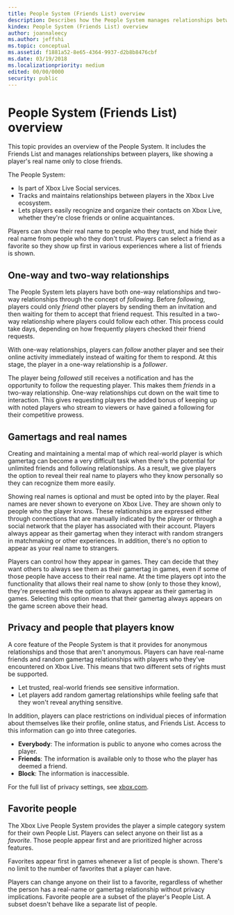 ```yaml
---
title: People System (Friends List) overview
description: Describes how the People System manages relationships between players, like showing a player's real name only to close friends.
kindex: People System (Friends List) overview
author: joannaleecy
ms.author: jeffshi
ms.topic: conceptual
ms.assetid: f1881a52-8e65-4364-9937-d2b8b8476cbf
ms.date: 03/19/2018
ms.localizationpriority: medium
edited: 00/00/0000
security: public
---
```


# People System (Friends List) overview

This topic provides an overview of the People System. It includes the Friends List and manages relationships between players, like showing a player's real name only to close friends.

The People System:

- Is part of Xbox Live Social services.
- Tracks and maintains relationships between players in the Xbox Live ecosystem.
- Lets players easily recognize and organize their contacts on Xbox Live, whether they're close friends or online acquaintances.

Players can show their real name to people who they trust, and hide their real name from people who they don't trust.
Players can select a friend as a favorite so they show up first in various experiences where a list of friends is shown.

## One-way and two-way relationships

The People System lets players have both one-way relationships and two-way relationships through the concept of *following*.
Before *following*, players could only *friend* other players by sending them an invitation and then waiting for them to accept that friend request. This resulted in a two-way relationship where players could follow each other.
This process could take days, depending on how frequently players checked their friend requests.

With one-way relationships, players can *follow* another player and see their online activity immediately instead of waiting for them to respond.
At this stage, the player in a one-way relationship is a *follower*.

The player being *followed* still receives a notification and has the opportunity to follow the requesting player. This makes them *friends* in a two-way relationship.
One-way relationships cut down on the wait time to interaction. This gives requesting players the added bonus of keeping up with noted players who stream to viewers or have gained a following for their competitive prowess.

## Gamertags and real names

Creating and maintaining a mental map of which real-world player is which gamertag can become a very difficult task when there's the potential for unlimited friends and following relationships.
As a result, we give players the option to reveal their real name to players who they know personally so they can recognize them more easily.

Showing real names is optional and must be opted into by the player.
Real names are never shown to everyone on Xbox Live. They are shown only to people who the player knows. These relationships are expressed either through connections that are manually indicated by the player or through a social network that the player has associated with their account.
Players always appear as their gamertag when they interact with random strangers in matchmaking or other experiences. In addition, there's no option to appear as your real name to strangers.

Players can control how they appear in games. They can decide that they want others to always see them as their gamertag in games, even if some of those people have access to their real name.
At the time players opt into the functionality that allows their real name to show (only to those they know), they're presented with the option to always appear as their gamertag in games.
Selecting this option means that their gamertag always appears on the game screen above their head.

## Privacy and people that players know

A core feature of the People System is that it provides for anonymous relationships and those that aren't anonymous. Players can have real-name friends and random gamertag relationships with players who they've encountered on Xbox Live.
This means that two different sets of rights must be supported.

- Let trusted, real-world friends see sensitive information.
- Let players add random gamertag relationships while feeling safe that they won't reveal anything sensitive.

In addition, players can place restrictions on individual pieces of information about themselves like their profile, online status, and Friends List.
Access to this information can go into three categories.

- **Everybody**: The information is public to anyone who comes across the player.
- **Friends**: The information is available only to those who the player has deemed a friend.
- **Block**: The information is inaccessible.

For the full list of privacy settings, see [xbox.com](https://account.xbox.com/Settings).

## Favorite people

The Xbox Live People System provides the player a simple category system for their own People List.
Players can select anyone on their list as a *favorite*. Those people appear first and are prioritized higher across features.

Favorites appear first in games whenever a list of people is shown.
There's no limit to the number of favorites that a player can have.

Players can change anyone on their list to a favorite, regardless of whether the person has a real-name or gamertag relationship without privacy implications.
Favorite people are a subset of the player's People List. A subset doesn't behave like a separate list of people.
